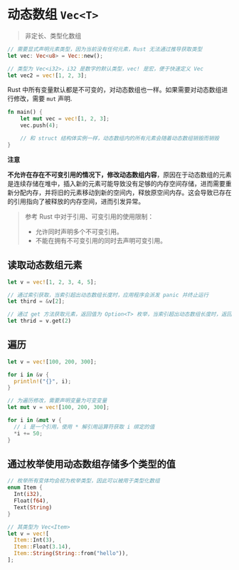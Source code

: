 # 动态数组 `Vec<T>`

> 非定长、类型化数组

```rs
// 需要显式声明元素类型，因为当前没有任何元素，Rust 无法通过推导获取类型
let vec: Vec<u8> = Vec::new();

// 类型为 Vec<i32>，i32 是数字的默认类型，vec! 是宏，便于快速定义 Vec
let vec2 = vec![1, 2, 3];
```

Rust 中所有变量默认都是不可变的，对动态数组也一样。如果需要对动态数组进行修改，需要 `mut` 声明.

```rs
fn main() {
    let mut vec = vec![1, 2, 3];
    vec.push(4);

    // 和 struct 结构体实例一样，动态数组内的所有元素会随着动态数组销毁而销毁
}
```

**注意**

**不允许在存在不可变引用的情况下，修改动态数组内容**，原因在于动态数组的元素是连续存储在堆中，插入新的元素可能导致没有足够的内存空间存储，进而需要重新分配内存，并将旧的元素移动到新的空间内，释放原空间内存。这会导致已存在的引用指向了被释放的内存空间，进而引发异常。

> 参考 Rust 中对于引用、可变引用的使用限制：
> * 允许同时声明多个不可变引用。
> * 不能在拥有不可变引用的同时去声明可变引用。

## 读取动态数组元素

```rs
let v = vec![1, 2, 3, 4, 5];

// 通过索引获取，当索引超出动态数组长度时，应用程序会派发 panic 并终止运行
let third = &v[2];

// 通过 get 方法获取元素，返回值为 Option<T> 枚举，当索引超出动态数组长度时，返回 Option::None 变体，不会使程序崩溃
let thrid = v.get(2)
```

## 遍历

```rs
let v = vec![100, 200, 300];

for i in &v {
  println!("{}", i);
}

// 为遍历修改，需要声明变量为可变变量
let mut v = vec![100, 200, 300];

for i in &mut v {
  // i 是一个引用，使用 * 解引用运算符获取 i 绑定的值
  *i += 50;
}
```

## 通过枚举使用动态数组存储多个类型的值

```rs
// 枚举所有变体均会视为枚举类型，因此可以被用于类型化数组
enum Item {
  Int(i32),
  Float(f64),
  Text(String)
}

// 其类型为 Vec<Item>
let v = vec![
  Item::Int(3),
  Item::Float(3.14),
  Item::String(String::from("hello")),
];
```

